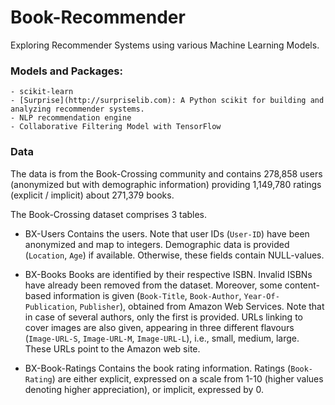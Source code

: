 # Book-Recommender
Exploring Recommender Systems using various Machine Learning Models. 

### Models and Packages:
```
- scikit-learn
- [Surprise](http://surpriselib.com): A Python scikit for building and analyzing recommender systems.
- NLP recommendation engine
- Collaborative Filtering Model with TensorFlow
```

### Data

The data is from the Book-Crossing community and contains 278,858 users (anonymized but with demographic information) providing 1,149,780 ratings (explicit / implicit) about 271,379 books.

The Book-Crossing dataset comprises 3 tables.
- BX-Users
Contains the users. Note that user IDs (`User-ID`) have been anonymized and map to integers. Demographic data is provided (`Location`, `Age`) if available. Otherwise, these fields contain NULL-values.

- BX-Books
Books are identified by their respective ISBN. Invalid ISBNs have already been removed from the dataset. Moreover, some content-based information is given (`Book-Title`, `Book-Author`, `Year-Of-Publication`, `Publisher`), obtained from Amazon Web Services. Note that in case of several authors, only the first is provided. URLs linking to cover images are also given, appearing in three different flavours (`Image-URL-S`, `Image-URL-M`, `Image-URL-L`), i.e., small, medium, large. These URLs point to the Amazon web site.

- BX-Book-Ratings
Contains the book rating information. Ratings (`Book-Rating`) are either explicit, expressed on a scale from 1-10 (higher values denoting higher appreciation), or implicit, expressed by 0.

